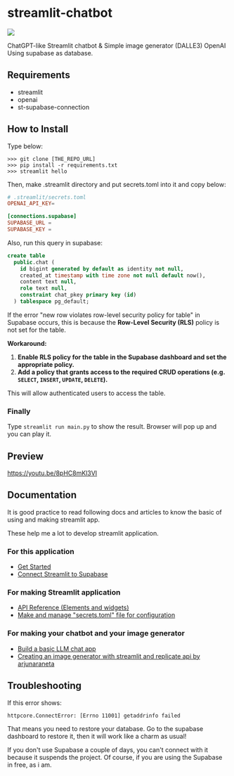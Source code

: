 # streamlit-chatbot
[![](https://dcbadge.vercel.app/api/server/cHekprskVE)](https://discord.gg/cHekprskVE)

ChatGPT-like Streamlit chatbot & Simple image generator (DALLE3) OpenAI
Using supabase as database.

## Requirements
* streamlit
* openai
* st-supabase-connection

## How to Install
Type below:

```
>>> git clone [THE_REPO_URL]
>>> pip install -r requirements.txt
>>> streamlit hello
```

Then, make .streamlit directory and put secrets.toml into it and copy below:

```toml
# .streamlit/secrets.toml
OPENAI_API_KEY=

[connections.supabase]
SUPABASE_URL = 
SUPABASE_KEY = 
```

Also, run this query in supabase:

```sql
create table
  public.chat (
    id bigint generated by default as identity not null,
    created_at timestamp with time zone not null default now(),
    content text null,
    role text null,
    constraint chat_pkey primary key (id)
  ) tablespace pg_default;
```

If the error "new row violates row-level security policy for table" in Supabase occurs, this is because the **Row-Level Security (RLS)** policy is not set for the table.

**Workaround:**

1. **Enable RLS policy for the table in the Supabase dashboard and set the appropriate policy.**
2. **Add a policy that grants access to the required CRUD operations (e.g. `SELECT`, `INSERT`, `UPDATE`, `DELETE`).**

This will allow authenticated users to access the table.

### Finally
Type `streamlit run main.py` to show the result. Browser will pop up and you can play it.

## Preview
https://youtu.be/8pHC8mKl3VI

## Documentation
It is good practice to read following docs and articles to know the basic of using and making streamlit app.

These help me a lot to develop streamlit application.

### For this application
* <a href="https://docs.streamlit.io/get-started">Get Started</a>
* <a href="https://docs.streamlit.io/develop/tutorials/databases/supabase">Connect Streamlit to Supabase</a>

### For making Streamlit application
* <a href="https://docs.streamlit.io/develop/api-reference">API Reference (Elements and widgets)</a>
* <a href="https://docs.streamlit.io/develop/api-reference/connections/secrets.toml">Make and manage "secrets.toml" file for configuration</a>

### For making your chatbot and your image generator
* <a href="https://docs.streamlit.io/develop/tutorials/llms/build-conversational-apps">Build a basic LLM chat app</a>
* <a href="https://medium.com/@arjunaraneta/creating-an-image-generator-with-streamlit-and-replicate-api-hint-its-pretty-easy-a995ff3d1d0a">Creating an image generator with streamlit and replicate api by arjunaraneta</a>

## Troubleshooting
If this error shows:

```
httpcore.ConnectError: [Errno 11001] getaddrinfo failed
```

That means you need to restore your database. Go to the supabase dashboard to restore it, then it will work like a charm as usual!

If you don't use Supabase a couple of days, you can't connect with it because it suspends the project. Of course, if you are using the Supabase in free, as i am.
